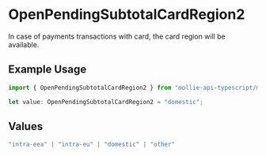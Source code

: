 # OpenPendingSubtotalCardRegion2

In case of payments transactions with card, the card region will be available.

## Example Usage

```typescript
import { OpenPendingSubtotalCardRegion2 } from "mollie-api-typescript/models/operations";

let value: OpenPendingSubtotalCardRegion2 = "domestic";
```

## Values

```typescript
"intra-eea" | "intra-eu" | "domestic" | "other"
```